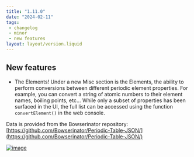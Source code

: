 ```yaml
---
title: "1.11.0"
date: "2024-02-11"
tags: 
 - changelog
 - minor
 - new features
layout: layout/version.liquid
---
```

## New features
- The Elements!
Under a new Misc section is the Elements, the ability to perform conversions between different periodic element properties. For example, you can convert a string of atomic numbers to their element names, boiling points, etc...  While only a subset of properties has been surfaced in the UI, the full list can be accessed using the function `convertElement()` in the web console.

Data is provided from the Bowserinator repository: [https://github.com/Bowserinator/Periodic-Table-JSON/](https://github.com/Bowserinator/Periodic-Table-JSON/)  

[![image](https://github.com/stickerboy/convrtrjs/assets/1421538/e785a399-d5a0-445d-8fb4-c17450436e67)](https://github.com/stickerboy/convrtrjs/assets/1421538/e785a399-d5a0-445d-8fb4-c17450436e67)
